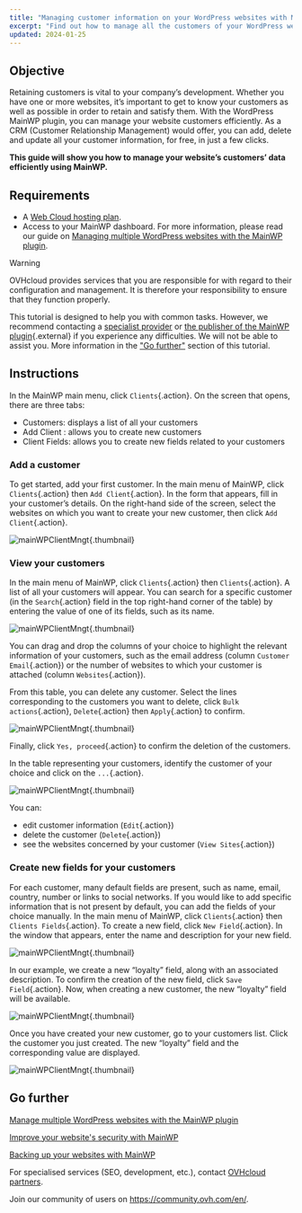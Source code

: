 ```yaml
---
title: "Managing customer information on your WordPress websites with MainWP"
excerpt: "Find out how to manage all the customers of your WordPress websites from the MainWP dashboard"
updated: 2024-01-25
---
```


## Objective

Retaining customers is vital to your company’s development. Whether you have one or more websites, it’s important to get to know your customers as well as possible in order to retain and satisfy them. With the WordPress MainWP plugin, you can manage your website customers efficiently. As a CRM (Customer Relationship Management) would offer, you can add, delete and update all your customer information, for free, in just a few clicks.

**This guide will show you how to manage your website’s customers’ data efficiently using MainWP.**

## Requirements

- A [Web Cloud hosting plan](hosting.).
- Access to your MainWP dashboard. For more information, please read our guide on [Managing multiple WordPress websites with the MainWP plugin](mainwp_general1.).

> [!warning]
>
> OVHcloud provides services that you are responsible for with regard to their configuration and management. It is therefore your responsibility to ensure that they function properly.
> 
> This tutorial is designed to help you with common tasks. However, we recommend contacting a [specialist provider](partner.) or [the publisher of the MainWP plugin](https://mainwp.com/support/){.external} if you experience any difficulties. We will not be able to assist you. More information in the ["Go further"](mainwp-client-management_#go-further.) section of this tutorial.
>

## Instructions

In the MainWP main menu, click `Clients`{.action}. On the screen that opens, there are three tabs:

- Customers: displays a list of all your customers
- Add Client : allows you to create new customers
- Client Fields: allows you to create new fields related to your customers

### Add a customer

To get started, add your first customer. In the main menu of MainWP, click `Clients`{.action} then `Add Client`{.action}. In the form that appears, fill in your customer’s details. On the right-hand side of the screen, select the websites on which you want to create your new customer, then click `Add Client`{.action}.

![mainWPClientMngt](add_client.png){.thumbnail}

### View your customers

In the main menu of MainWP, click `Clients`{.action} then `Clients`{.action}. A list of all your customers will appear. You can search for a specific customer (in the `Search`{.action} field in the top right-hand corner of the table) by entering the value of one of its fields, such as its name.

![mainWPClientMngt](search_client.png){.thumbnail}

You can drag and drop the columns of your choice to highlight the relevant information of your customers, such as the email address (column `Customer Email`{.action}) or the number of websites to which your customer is attached (column `Websites`{.action}).

From this table, you can delete any customer. Select the lines corresponding to the customers you want to delete, click `Bulk actions`{.action}, `Delete`{.action} then `Apply`{.action} to confirm.

![mainWPClientMngt](delete_client.png){.thumbnail}

Finally, click `Yes, proceed`{.action} to confirm the deletion of the customers.

In the table representing your customers, identify the customer of your choice and click on the `...`{.action}.

![mainWPClientMngt](more_client.png){.thumbnail}

You can:

- edit customer information (`Edit`{.action})
- delete the customer (`Delete`{.action})
- see the websites concerned by your customer (`View Sites`{.action})

### Create new fields for your customers

For each customer, many default fields are present, such as name, email, country, number or links to social networks. If you would like to add specific information that is not present by default, you can add the fields of your choice manually.
In the main menu of MainWP, click `Clients`{.action} then `Clients Fields`{.action}. To create a new field, click `New Field`{.action}. In the window that appears, enter the name and description for your new field.

![mainWPClientMngt](new_field_client.png){.thumbnail}

In our example, we create a new “loyalty” field, along with an associated description. To confirm the creation of the new field, click `Save Field`{.action}. Now, when creating a new customer, the new “loyalty” field will be available.

![mainWPClientMngt](new_field_add_client.png){.thumbnail}

Once you have created your new customer, go to your customers list. Click the customer you just created. The new “loyalty” field and the corresponding value are displayed.

![mainWPClientMngt](details_client.png){.thumbnail}

## Go further <a name="go-further"></a>

[Manage multiple WordPress websites with the MainWP plugin](mainwp_general1.)

[Improve your website's security with MainWP](mainwp-security1.)

[Backing up your websites with MainWP](mainwp-backup1.)

For specialised services (SEO, development, etc.), contact [OVHcloud partners](partner.).

Join our community of users on <https://community.ovh.com/en/>.
